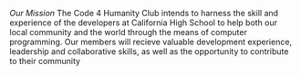 *Our Mission*
The Code 4 Humanity Club intends to harness the skill and experience of the developers at California High School to help both our local community and the world through the means of computer programming. Our members will recieve valuable development experience, leadership and collaborative skills, as well as the opportunity to contribute to their community
